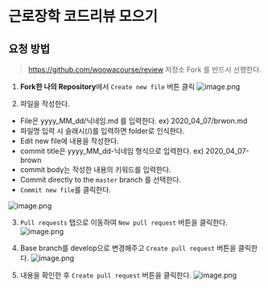 # 근로장학 코드리뷰 모으기

## 요청 방법
> https://github.com/woowacourse/review 저장소 Fork 를 반드시 선행한다.

1. **Fork한 나의 Repository**에서 `Create new file` 버튼 클릭
![image.png](https://techcourse-storage.s3.ap-northeast-2.amazonaws.com/2020-04-03T22%3A45%3A32.928image.png)

2. 파일을 작성한다.
- File은 yyyy_MM_dd/닉네임.md 를 입력한다. ex) 2020_04_07/brwon.md
- 파일명 입력 시 슬래시(/)를 입력하면 folder로 인식한다.
- Edit new file에 내용을 작성한다.
- commit title은 yyyy_MM_dd-닉네임 형식으로 입력한다. ex) 2020_04_07-brown
- commit body는 작성한 내용의 키워드를 입력한다.
- Commit directly to the `master` branch 를 선택한다.
- `Commit new file`를 클릭한다.

![image.png](https://techcourse-storage.s3.ap-northeast-2.amazonaws.com/2020-04-03T22%3A39%3A28.164image.png)

3. `Pull requests` 탭으로 이동하여 `New pull request` 버튼을 클릭한다.
![image.png](https://techcourse-storage.s3.ap-northeast-2.amazonaws.com/2020-04-03T22%3A39%3A47.763image.png)

4. Base branch를 develop으로 변경해주고 `Create pull request` 버튼을 클릭한다.
![image.png](https://techcourse-storage.s3.ap-northeast-2.amazonaws.com/2020-04-03T22%3A40%3A18.377image.png)

5. 내용을 확인한 후 `Create pull request` 버튼을 클릭한다.
![image.png](https://techcourse-storage.s3.ap-northeast-2.amazonaws.com/2020-04-03T22%3A40%3A43.853image.png)

